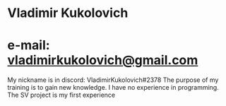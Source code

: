 # Vladimir Kukolovich
# e-mail: vladimirkukolovich@gmail.com
My nickname is in discord: VladimirKukolovich#2378
The purpose of my training is to gain new knowledge. I have no experience in programming. The SV project is my first experience
